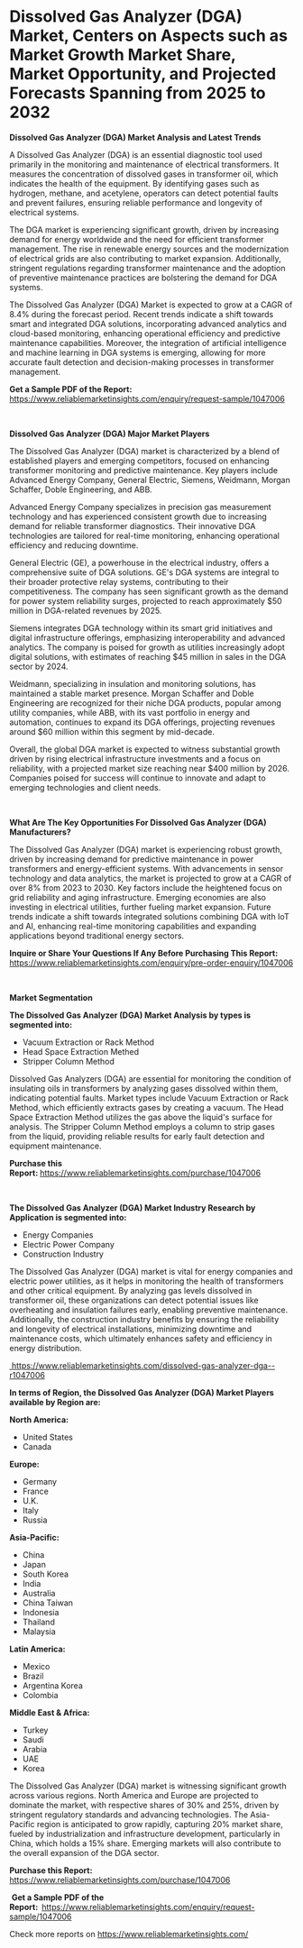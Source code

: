 <p><h1>Dissolved Gas Analyzer (DGA) Market, Centers on Aspects such as Market Growth Market Share, Market Opportunity, and Projected Forecasts Spanning from 2025 to 2032</h1></p><p><strong>Dissolved Gas Analyzer (DGA) Market Analysis and Latest Trends</strong></p>
<p><p>A Dissolved Gas Analyzer (DGA) is an essential diagnostic tool used primarily in the monitoring and maintenance of electrical transformers. It measures the concentration of dissolved gases in transformer oil, which indicates the health of the equipment. By identifying gases such as hydrogen, methane, and acetylene, operators can detect potential faults and prevent failures, ensuring reliable performance and longevity of electrical systems.</p><p>The DGA market is experiencing significant growth, driven by increasing demand for energy worldwide and the need for efficient transformer management. The rise in renewable energy sources and the modernization of electrical grids are also contributing to market expansion. Additionally, stringent regulations regarding transformer maintenance and the adoption of preventive maintenance practices are bolstering the demand for DGA systems.</p><p>The Dissolved Gas Analyzer (DGA) Market is expected to grow at a CAGR of 8.4% during the forecast period. Recent trends indicate a shift towards smart and integrated DGA solutions, incorporating advanced analytics and cloud-based monitoring, enhancing operational efficiency and predictive maintenance capabilities. Moreover, the integration of artificial intelligence and machine learning in DGA systems is emerging, allowing for more accurate fault detection and decision-making processes in transformer management.</p></p>
<p><strong>Get a Sample PDF of the Report:&nbsp;</strong> <a href="https://www.reliablemarketinsights.com/enquiry/request-sample/1047006?utm_campaign=3010&utm_medium=2&utm_source=Github&utm_content=ia&utm_term=22032025&utm_id=dissolved-gas-analyzer-dga">https://www.reliablemarketinsights.com/enquiry/request-sample/1047006</a></p>
<p>&nbsp;</p>
<p><strong>Dissolved Gas Analyzer (DGA) Major Market Players</strong></p>
<p><p>The Dissolved Gas Analyzer (DGA) market is characterized by a blend of established players and emerging competitors, focused on enhancing transformer monitoring and predictive maintenance. Key players include Advanced Energy Company, General Electric, Siemens, Weidmann, Morgan Schaffer, Doble Engineering, and ABB.</p><p>Advanced Energy Company specializes in precision gas measurement technology and has experienced consistent growth due to increasing demand for reliable transformer diagnostics. Their innovative DGA technologies are tailored for real-time monitoring, enhancing operational efficiency and reducing downtime.</p><p>General Electric (GE), a powerhouse in the electrical industry, offers a comprehensive suite of DGA solutions. GE's DGA systems are integral to their broader protective relay systems, contributing to their competitiveness. The company has seen significant growth as the demand for power system reliability surges, projected to reach approximately $50 million in DGA-related revenues by 2025.</p><p>Siemens integrates DGA technology within its smart grid initiatives and digital infrastructure offerings, emphasizing interoperability and advanced analytics. The company is poised for growth as utilities increasingly adopt digital solutions, with estimates of reaching $45 million in sales in the DGA sector by 2024.</p><p>Weidmann, specializing in insulation and monitoring solutions, has maintained a stable market presence. Morgan Schaffer and Doble Engineering are recognized for their niche DGA products, popular among utility companies, while ABB, with its vast portfolio in energy and automation, continues to expand its DGA offerings, projecting revenues around $60 million within this segment by mid-decade.</p><p>Overall, the global DGA market is expected to witness substantial growth driven by rising electrical infrastructure investments and a focus on reliability, with a projected market size reaching near $400 million by 2026. Companies poised for success will continue to innovate and adapt to emerging technologies and client needs.</p></p>
<p>&nbsp;</p>
<p><strong>What Are The Key Opportunities For Dissolved Gas Analyzer (DGA) Manufacturers?</strong></p>
<p><p>The Dissolved Gas Analyzer (DGA) market is experiencing robust growth, driven by increasing demand for predictive maintenance in power transformers and energy-efficient systems. With advancements in sensor technology and data analytics, the market is projected to grow at a CAGR of over 8% from 2023 to 2030. Key factors include the heightened focus on grid reliability and aging infrastructure. Emerging economies are also investing in electrical utilities, further fueling market expansion. Future trends indicate a shift towards integrated solutions combining DGA with IoT and AI, enhancing real-time monitoring capabilities and expanding applications beyond traditional energy sectors.</p></p>
<p><strong>Inquire or Share Your Questions If Any Before Purchasing This Report:</strong> <a href="https://www.reliablemarketinsights.com/enquiry/pre-order-enquiry/1047006?utm_campaign=3010&utm_medium=2&utm_source=Github&utm_content=ia&utm_term=22032025&utm_id=dissolved-gas-analyzer-dga">https://www.reliablemarketinsights.com/enquiry/pre-order-enquiry/1047006</a></p>
<p>&nbsp;</p>
<p><strong>Market Segmentation</strong></p>
<p><strong>The Dissolved Gas Analyzer (DGA) Market Analysis by types is segmented into:</strong></p>
<p><ul><li>Vacuum Extraction or Rack Method</li><li>Head Space Extraction Methed</li><li>Stripper Column Method</li></ul></p>
<p><p>Dissolved Gas Analyzers (DGA) are essential for monitoring the condition of insulating oils in transformers by analyzing gases dissolved within them, indicating potential faults. Market types include Vacuum Extraction or Rack Method, which efficiently extracts gases by creating a vacuum. The Head Space Extraction Method utilizes the gas above the liquid's surface for analysis. The Stripper Column Method employs a column to strip gases from the liquid, providing reliable results for early fault detection and equipment maintenance.</p></p>
<p><strong>Purchase this Report:&nbsp;</strong><a href="https://www.reliablemarketinsights.com/purchase/1047006?utm_campaign=3010&utm_medium=2&utm_source=Github&utm_content=ia&utm_term=22032025&utm_id=dissolved-gas-analyzer-dga">https://www.reliablemarketinsights.com/purchase/1047006</a></p>
<p>&nbsp;</p>
<p><strong>The Dissolved Gas Analyzer (DGA) Market Industry Research by Application is segmented into:</strong></p>
<p><ul><li>Energy Companies</li><li>Electric Power Company</li><li>Construction Industry</li></ul></p>
<p><p>The Dissolved Gas Analyzer (DGA) market is vital for energy companies and electric power utilities, as it helps in monitoring the health of transformers and other critical equipment. By analyzing gas levels dissolved in transformer oil, these organizations can detect potential issues like overheating and insulation failures early, enabling preventive maintenance. Additionally, the construction industry benefits by ensuring the reliability and longevity of electrical installations, minimizing downtime and maintenance costs, which ultimately enhances safety and efficiency in energy distribution.</p></p>
<p><a href="https://www.reliablemarketinsights.com/dissolved-gas-analyzer-dga--r1047006?utm_campaign=3010&utm_medium=2&utm_source=Github&utm_content=ia&utm_term=22032025&utm_id=dissolved-gas-analyzer-dga">&nbsp;https://www.reliablemarketinsights.com/dissolved-gas-analyzer-dga--r1047006</a></p>
<p><strong>In terms of Region, the Dissolved Gas Analyzer (DGA) Market Players available by Region are:</strong></p>
<p>
    <p> <strong> North America: </strong>
        <ul>
            <li>United States</li>
            <li>Canada</li>
        </ul>
        </p> 
    <p> <strong> Europe: </strong>
        <ul>
            <li>Germany</li>
            <li>France</li>
            <li>U.K.</li>
            <li>Italy</li>
            <li>Russia</li>
        </ul>
        </p> 
    <p> <strong> Asia-Pacific: </strong>
        <ul>
            <li>China</li>
            <li>Japan</li>
            <li>South Korea</li>
            <li>India</li>
            <li>Australia</li>
            <li>China Taiwan</li>
            <li>Indonesia</li>
            <li>Thailand</li>
            <li>Malaysia</li>
        </ul>
        </p> 
    <p> <strong> Latin America: </strong>
        <ul>
            <li>Mexico</li>
            <li>Brazil</li>
            <li>Argentina Korea</li>
            <li>Colombia</li>
        </ul>
        </p> 
    <p> <strong> Middle East & Africa: </strong>
        <ul>
            <li>Turkey</li>
            <li>Saudi</li>
            <li>Arabia</li>
            <li>UAE</li>
            <li>Korea</li>
        </ul>
    </p>
    </p>
<p><p>The Dissolved Gas Analyzer (DGA) market is witnessing significant growth across various regions. North America and Europe are projected to dominate the market, with respective shares of 30% and 25%, driven by stringent regulatory standards and advancing technologies. The Asia-Pacific region is anticipated to grow rapidly, capturing 20% market share, fueled by industrialization and infrastructure development, particularly in China, which holds a 15% share. Emerging markets will also contribute to the overall expansion of the DGA sector.</p></p>
<p><strong>Purchase this Report: </strong><a href="https://www.reliablemarketinsights.com/purchase/1047006?utm_campaign=3010&utm_medium=2&utm_source=Github&utm_content=ia&utm_term=22032025&utm_id=dissolved-gas-analyzer-dga">https://www.reliablemarketinsights.com/purchase/1047006</a></p>
<p>&nbsp;<strong>Get a Sample PDF of the Report:&nbsp;&nbsp;</strong><a href="https://www.reliablemarketinsights.com/enquiry/request-sample/1047006?utm_campaign=3010&utm_medium=2&utm_source=Github&utm_content=ia&utm_term=22032025&utm_id=dissolved-gas-analyzer-dga">https://www.reliablemarketinsights.com/enquiry/request-sample/1047006</a></p>
<p><strong></strong></p>
<p>Check more reports on <a href="https://www.reliablemarketinsights.com/?utm_campaign=3010&utm_medium=2&utm_source=Github&utm_content=ia&utm_term=22032025&utm_id=dissolved-gas-analyzer-dga">https://www.reliablemarketinsights.com/</a></p>